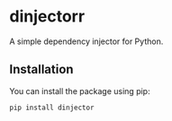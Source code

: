 # dinjectorr
A simple dependency injector for Python.

## Installation
You can install the package using pip:
```bash
pip install dinjector
```

